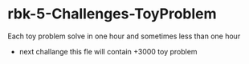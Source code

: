 # rbk-5-Challenges-ToyProblem

Each toy problem solve in one hour and sometimes less than one hour
- next challange this fle will contain +3000 toy problem 
